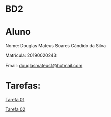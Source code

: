 # BD2

# Aluno

Nome: Douglas Mateus Soares Cândido da Silva

Matrícula: 20190020243

Email: douglasmateus1@hotmail.com

# Tarefas:

[Tarefa 01](https://github.com/DouglasCandido/BD2/blob/main/tarefas/tarefa01.md)

[Tarefa 02](https://github.com/DouglasCandido/BD2/blob/main/tarefas/tarefa02.md)

